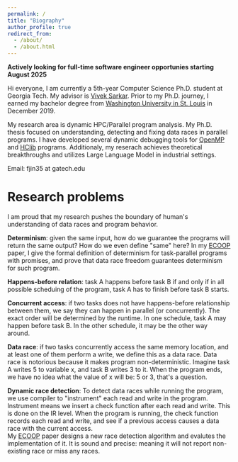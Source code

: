```yaml
---
permalink: /
title: "Biography"
author_profile: true
redirect_from: 
  - /about/
  - /about.html
---
```


**Actively looking for full-time software engineer opportunies starting August 2025**

Hi everyone, I am currently a 5th-year Computer Science Ph.D. student at Georgia Tech. My advisor is [Vivek Sarkar](https://vsarkar.cc.gatech.edu/). Prior to my Ph.D. journey, I earned my bachelor degree from [Washington University in St. Louis](https://washu.edu/) in December 2019.

My research area is dynamic HPC/Parallel program analysis. My Ph.D. thesis focused on understanding, detecting and fixing data races in parallel programs. I have developed several dynamic debugging tools for [OpenMP](https://www.openmp.org/) and [HClib](https://github.com/habanero-rice/hclib) programs. Additionaly, my reserach achieves theoretical breakthroughs and utilizes Large Language Model in industrial settings. 

Email: fjin35 at gatech.edu

Research problems
=================
I am proud that my research pushes the boundary of human's understanding of data races and program behavior.

**Determinism**: given the same input, how do we guarantee the programs will return the same output? How do we even define "same" here? In my [ECOOP](https://feiyangjin.github.io/publication/ecoop) paper, I give the formal definition of determinism for task-parallel programs with promises, and prove that data race freedom guarantees determinism for such program. 

**Happens-before relation**: task A happens before task B if and only if in all possible scheduing of the program, task A has to finish before task B starts. 

**Concurrent access**: if two tasks does not have happens-before relationship between them, we say they can happen in parallel (or concurrently). The exact order will be determined by the runtime. In one schedule, task A may happen before task B. In the other schedule, it may be the other way around. 

**Data race**: if two tasks concurrently access the same memory location, and at least one of them perform a write, we define this as a data race. Data race is notorious because it makes program non-deterministic. Imagine task A writes 5 to variable x, and task B writes 3 to it. When the program ends, we have no idea what the value of x will be: 5 or 3, that's a question. 

**Dynamic race detection**: To detect data races while running the program, we use compiler to "instrument" each read and write in the program. Instrument means we insert a check function after each read and write. This is done on the IR level.
When the program is running, the check function records each read and write, and see if a previous access causes a data race with the current access. \
My [ECOOP](https://feiyangjin.github.io/publication/ecoop) paper designs a new race detection algorithm and evalutes the implementation of it. It is sound and precise: meaning it will not report non-existing race or miss any races. 